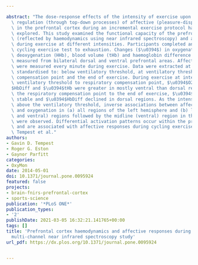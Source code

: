 ---
abstract: "The dose-response effects of the intensity of exercise upon the potential\
  \ regulation (through top-down processes) of affective (pleasure-displeasure) responses\
  \ in the prefrontal cortex during an incremental exercise protocol have not been\
  \ explored. This study examined the functional capacity of the prefrontal cortex\
  \ (reflected by haemodynamics using near infrared spectroscopy) and affective responses\
  \ during exercise at different intensities. Participants completed an incremental\
  \ cycling exercise test to exhaustion. Changes ($\u0394$) in oxygenation (O2Hb),\
  \ deoxygenation (HHb), blood volume (tHb) and haemoglobin difference (HbDiff) were\
  \ measured from bilateral dorsal and ventral prefrontal areas. Affective responses\
  \ were measured every minute during exercise. Data were extracted at intensities\
  \ standardised to: below ventilatory threshold, at ventilatory threshold, respiratory\
  \ compensation point and the end of exercise. During exercise at intensities from\
  \ ventilatory threshold to respiratory compensation point, $\u0394$O2Hb, $\u0394\
  $HbDiff and $\u0394$tHb were greater in mostly ventral than dorsal regions. From\
  \ the respiratory compensation point to the end of exercise, $\u0394$O2Hb remained\
  \ stable and $\u0394$HbDiff declined in dorsal regions. As the intensity increased\
  \ above the ventilatory threshold, inverse associations between affective responses\
  \ and oxygenation in (a) all regions of the left hemisphere and (b) lateral (dorsal\
  \ and ventral) regions followed by the midline (ventral) region in the right hemisphere\
  \ were observed. Differential activation patterns occur within the prefrontal cortex\
  \ and are associated with affective responses during cycling exercise. \xA9 2014\
  \ Tempest et al."
authors:
- Gavin D. Tempest
- Roger G. Eston
- Gaynor Parfitt
categories:
- OxyMon
date: 2014-05-01
doi: 10.1371/journal.pone.0095924
featured: false
projects:
- brain-fnirs-prefrontal-cortex
- sports-science
publication: '*PLoS ONE*'
publication_types:
- '2'
publishDate: 2021-03-05 16:32:21.141765+00:00
tags: []
title: 'Prefrontal cortex haemodynamics and affective responses during exercise: A
  multi-channel near infrared spectroscopy study'
url_pdf: https://dx.plos.org/10.1371/journal.pone.0095924

---

